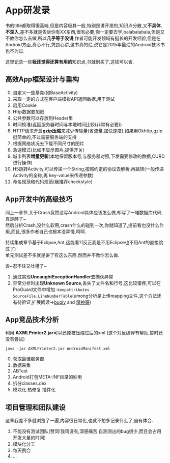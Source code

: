 # App研发录

书的title都取得很高端,但是内容极其一般,特别是讲开发的,知识点分散,又**不具体**,**不深入**,差不多就是告诉你有XX东西,很有必要,你一定要去学,balabalabala,但是又不教你怎么去做,所以**几乎等于没讲**,作者可能开发领域有挺长的开发经验,但是在Android方面,真心不行,凭良心讲,这书真的烂,说它是2015年最烂的Android技术书也不为过.    

这里记录一些**我还觉得还算有用的**知识点,书就别买了,这钱可以省.        

## 高效App框架设计与重构

0. 自定义一些基类(如BaseActivity)
1. 采取一定的方式在客户端模拟API返回数据,用于测试  
2. 启用Cookie
3. Http数据要加密
2. 公共参数可以存放到Header里
3. 时间校准(返回服务器时间与本地时间比较(非常有必要))  
4. HTTP请求开启**gzip压缩**来减少传输量(省流量,加快速度),如果用Okhttp,gzip挺简单的,不过需要服务端的支持  
5. 根据网络状况去下载不同尺寸的图片
6. 急速模式(比如不显示图片,提供开关)
7. 城市列表**增量更新**(本地保留版本号,与服务器对照,下发需要修改的数据,CURD进行操作)  
8. H5跳转Activity,可以传递一个String,按照约定的协议去解析,再跳转(一般传递Activity的全称,再 key-value来传递参数)
9. 命名规范和代码规范(我推荐checkstyle)  

## App开发中的高级技巧

同上一章节,关于Crash竟然没写Android具体应该怎么做,却写了一堆数据库代码,真是醉了~  
然后分析Crash,没什么软用,crash什么的碰到一次,你就知道了,提前看也没什么作用,而且,很多作者自己也根本没弄懂,呵呵.  

持续集成章节基于Eclipse,Ant,这能看?(反正我是不用Eclipse也不用Ant的直接跳过了)  
单元测试差不多就是讲了有这么东西,然而并不教你怎么做.  

诶~忍不住又吐槽了~   

1. 通过实现**UncaughtExceptionHandler**去捕获异常
2. 异常分析时出现**Unknown Source**,丢失了文件名和行号,这比较蛋疼,可以在ProGuard文件中增加`-keepattributes SourceFile,LineNumberTable`(umong分析是上传mapping文件,这个方法还有待验证,扩展阅读->[bugly](http://bugly.qq.com/bbs/forum.php?mod=viewthread&tid=244) and [精神哥](http://bugly.qq.com/bbs/forum.php?mod=viewthread&tid=26))    


## App竞品技术分析


利用 **AXMLPrinter2.jar**可以还原被压缩过后的xml (这个对反编译有帮助,暂时还没有尝试)    
```
java -jar AXMLPrinter2.jar AndroidManifest.xml
```

0. 获取最佳服务器
1. 数据采集
2. ABTest
3. Android打包META-INF目录的妙用
4. 拆分classes.dex
5. 模块化 热修复 插件化

## 项目管理和团队建设  

这章我差不多就浏览了一遍,内容很日常化,也就不想多记录什么了,自有体会.  

1. 不能没有测试团队(赞同!我司没有,深感痛苦 自测测出的bug很少,而且会占用开发大量的时间)
2. 模块化分工
3. 每天例会
4. ...  











